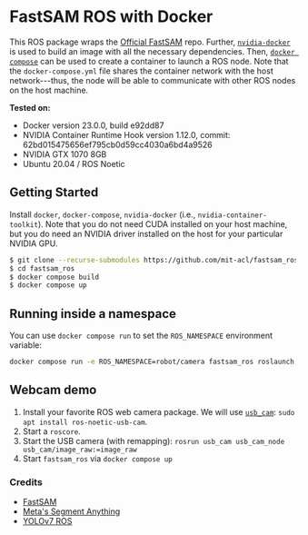 FastSAM ROS with Docker
=======================

This ROS package wraps the [Official FastSAM](https://github.com/CASIA-IVA-Lab/FastSAM) repo. Further, [`nvidia-docker`](https://github.com/NVIDIA/nvidia-docker) is used to build an image with all the necessary dependencies. Then, [`docker compose`](https://docs.docker.com/compose/install/) can be used to create a container to launch a ROS node. Note that the `docker-compose.yml` file shares the container network with the host network---thus, the node will be able to communicate with other ROS nodes on the host machine.

**Tested on:**
- Docker version 23.0.0, build e92dd87
- NVIDIA Container Runtime Hook version 1.12.0, commit: 62bd015475656ef795cb0d59cc4030a6bd4a9526
- NVIDIA GTX 1070 8GB
- Ubuntu 20.04 / ROS Noetic

## Getting Started

Install `docker`, `docker-compose`, `nvidia-docker` (i.e., `nvidia-container-toolkit`). Note that you do not need CUDA installed on your host machine, but you do need an NVIDIA driver installed on the host for your particular NVIDIA GPU.


```bash
$ git clone --recurse-submodules https://github.com/mit-acl/fastsam_ros # get FastSAM as submodule
$ cd fastsam_ros
$ docker compose build
$ docker compose up
```

## Running inside a namespace

You can use `docker compose run` to set the `ROS_NAMESPACE` environment variable:

```bash
docker compose run -e ROS_NAMESPACE=robot/camera fastsam_ros roslaunch fastsam_ros detect.launch
```

## Webcam demo

1. Install your favorite ROS web camera package. We will use [`usb_cam`](http://wiki.ros.org/usb_cam): `sudo apt install ros-noetic-usb-cam`.
2. Start a `roscore`.
3. Start the USB camera (with remapping): `rosrun usb_cam usb_cam_node usb_cam/image_raw:=image_raw`
4. Start `fastsam_ros` via `docker compose up`


### Credits

- [FastSAM](https://github.com/CASIA-IVA-Lab/FastSAM)
- [Meta's Segment Anything](https://github.com/facebookresearch/segment-anything)
- [YOLOv7 ROS](https://github.com/mit-acl/yolov7_ros)